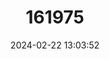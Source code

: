 ---
title: "161975"
category: "Atractylis arbuscula"
draft: false
date: 2024-02-22 13:03:52
languages:
  Spanish; Castilian: ["Cabezuela Marina", "Cancelillo", "Cardo Enrejado", "Piñamar Mayor"]
---